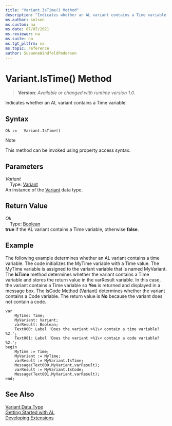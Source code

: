 ```yaml
---
title: "Variant.IsTime() Method"
description: "Indicates whether an AL variant contains a Time variable."
ms.author: solsen
ms.custom: na
ms.date: 07/07/2021
ms.reviewer: na
ms.suite: na
ms.tgt_pltfrm: na
ms.topic: reference
author: SusanneWindfeldPedersen
---
```

[//]: # (START>DO_NOT_EDIT)
[//]: # (IMPORTANT:Do not edit any of the content between here and the END>DO_NOT_EDIT.)
[//]: # (Any modifications should be made in the .xml files in the ModernDev repo.)
# Variant.IsTime() Method
> **Version**: _Available or changed with runtime version 1.0._

Indicates whether an AL variant contains a Time variable.


## Syntax
```AL
Ok :=   Variant.IsTime()
```
> [!NOTE]
> This method can be invoked using property access syntax.

## Parameters
*Variant*  
&emsp;Type: [Variant](variant-data-type.md)  
An instance of the [Variant](variant-data-type.md) data type.  

## Return Value
*Ok*  
&emsp;Type: [Boolean](../boolean/boolean-data-type.md)  
**true** if the AL variant contains a Time variable, otherwise **false**.


[//]: # (IMPORTANT: END>DO_NOT_EDIT)

## Example  
 The following example determines whether an AL variant contains a time variable. The code initializes the MyTime variable with a Time value. The MyTime variable is assigned to the variant variable that is named MyVariant. The **IsTime** method determines whether the variant contains a Time variable and stores the return value in the varResult variable. In this case, the variant contains a Time variable so **Yes** is returned and displayed in a message box. The [IsCode Method (Variant)](variant-iscode-method.md) determines whether the variant contains a Code variable. The return value is **No** because the variant does not contain a code. 
 
```  
var
    MyTime: Time;
    MyVariant: Variant;
    varResult: Boolean;
    Text000: Label 'Does the variant >%1\< contain a time variable? %2.';
    Text001: Label 'Does the variant >%1\< contain a code variable? %2.';
begin
    MyTime := Time;  
    MyVariant := MyTime;  
    varResult := MyVariant.IsTime;  
    Message(Text000,MyVariant,varResult);  
    varResult := MyVariant.IsCode;  
    Message(Text001,MyVariant,varResult);
end;
```  
  

## See Also
[Variant Data Type](variant-data-type.md)  
[Getting Started with AL](../../devenv-get-started.md)  
[Developing Extensions](../../devenv-dev-overview.md)